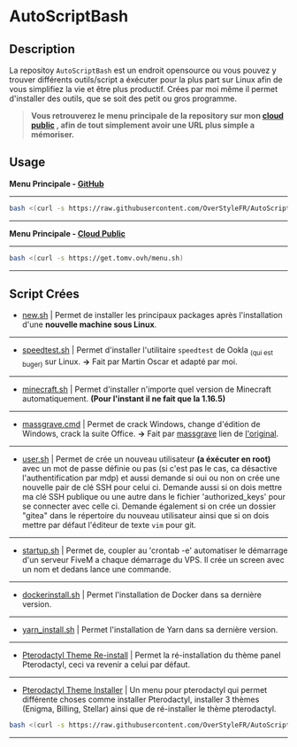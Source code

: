 # AutoScriptBash

## Description 

La repositoy `AutoScriptBash` est un endroit opensource ou vous pouvez y trouver différents outils/script a éxécuter pour la plus part sur Linux afin de vous simplifiez la vie et être plus productif.
Crées par moi même il permet d'installer des outils, que se soit des petit ou gros programme.

> **Vous retrouverez le menu principale de la repository sur mon [cloud public](https://get.tomv.ovh) , afin de tout simplement avoir une URL plus simple a mémoriser.**

## Usage

**Menu Principale - [GitHub](https://github.com/overstylefr)**

***
```bash
bash <(curl -s https://raw.githubusercontent.com/OverStyleFR/AutoScriptBash/main/menu.sh)
```
***

**Menu Principale - [Cloud Public](https://get.tomv.ovh)**

***
```bash
bash <(curl -s https://get.tomv.ovh/menu.sh)
```
***

## Script Crées

* [new.sh](https://raw.githubusercontent.com/OverStyleFR/AutoScriptBash/main/new.sh) | Permet de installer les principaux packages après l'installation d'une **nouvelle machine sous __Linux__**.
***
* [speedtest.sh](https://raw.githubusercontent.com/OverStyleFR/AutoScriptBash/main/speedtest.sh) | Permet d'installer l'utilitaire `speedtest` de Ookla <sub>(qui est buger)</sub> sur Linux. **→** Fait par Martin Oscar et adapté par moi.
***
* [minecraft.sh](https://raw.githubusercontent.com/OverStyleFR/AutoScriptBash/main/minecraft.sh) | Permet d'installer n'importe quel version de Minecraft automatiquement. **(Pour l'instant il ne fait que la 1.16.5)**
***
* [massgrave.cmd](https://raw.githubusercontent.com/OverStyleFR/AutoScriptBash/main/massgrave.cmd) | Permet de crack Windows, change d'édition de Windows, crack la suite Office. **→** Fait par [massgrave](https://github.com/massgravel) lien de [l'original](https://github.com/massgravel/Microsoft-Activation-Scripts).
***
* [user.sh](https://raw.githubusercontent.com/OverStyleFR/AutoScriptBash/main/user.sh) | Permet de crée un nouveau utilisateur **(a éxécuter en root)** avec un mot de passe définie ou pas (si c'est pas le cas, ca désactive l'authentification par mdp) et aussi demande si oui ou non on crée une nouvelle pair de clé SSH pour celui ci. Demande aussi si on dois mettre ma clé SSH publique ou une autre dans le fichier 'authorized_keys' pour se connecter avec celle ci. Demande également si on crée un dossier "gitea" dans le répertoire du nouveau utilisateur ainsi que si on dois mettre par défaut l'éditeur de texte `vim` pour git.
***
* [startup.sh](https://raw.githubusercontent.com/OverStyleFR/AutoScriptBash/main/startup.sh) | Permet de, coupler au 'crontab -e' automatiser le démarrage d'un serveur FiveM a chaque démarrage du VPS. Il crée un screen avec un nom et dedans lance une commande.
***
* [dockerinstall.sh](https://raw.githubusercontent.com/OverStyleFR/AutoScriptBash/main/dockerinstall.sh) | Permet l'installation de Docker dans sa dernière version.
***
* [yarn_install.sh](https://raw.githubusercontent.com/OverStyleFR/AutoScriptBash/main/yarninstall.sh) | Permet l'installation de Yarn dans sa dernière version.
***
* [Pterodactyl Theme Re-install](https://raw.githubusercontent.com/OverStyleFR/AutoScriptBash/main/pterodactylpanelreinstall.sh) | Permet la ré-installation du thème panel Pterodactyl, ceci va revenir a celui par défaut.
***
* [Pterodactyl Theme Installer](https://raw.githubusercontent.com/OverStyleFR/AutoScriptBash/main/pterodactylthemeinstaller.sh) | Un menu pour pterodactyl qui permet différente choses comme installer Pterodactyl, installer 3 thèmes (Enigma, Billing, Stellar) ainsi que de ré-installer le thème pterodactyl.
```bash
bash <(curl -s https://raw.githubusercontent.com/OverStyleFR/AutoScriptBash/main/pterodactylthemeinstaller.sh)
```
***